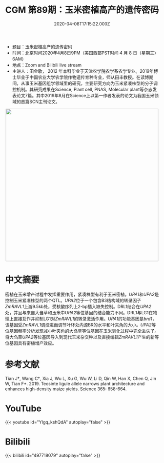 ﻿---
title: "CGM 第89期：玉米密植高产的遗传密码"
date: "2020-04-08T17:15:22.000Z"
archive: ["2020","2020-04","2020-04-08"]
categories:
  - 学术报告
tags: [talks, Leaf angle, QTL, fine mapping, ZmRAVL1, functional verification, rare allele ]
show_comments: true
thumbnail: "https://i.loli.net/2020/04/04/6JqvyCPR3OuiKfY.jpg"
---

- 题目：玉米密植高产的遗传密码
- 时间：北京时间2020年4月8日9PM（美国西部PST时间 4 月 8 日（星期三）6AM）
- 地点：Zoom and Bilibili live stream
- 主讲人：田金歌， 2012 年本科毕业于天津农学院农学系农学专业。2019年博士毕业于中国农业大学农学院作物遗传育种专业，师从田丰教授。在读博期间，从事玉米基因组学领域里的研究，主要研究方向为玉米紧凑株型的分子调控机制。其研究成果在Science, Plant cell, PNAS, Molecular plant等杂志发表论文7篇。其中2019年8月在Science上以第一作者发表的论文为我国玉米领域的首篇SCN主刊论文。

<div align="center">
<img src="https://i.loli.net/2020/04/04/6JqvyCPR3OuiKfY.jpg" height=500>
</div>

# 中文摘要

密植在玉米增产过程中发挥重要作用，紧凑株型有利于玉米密植。*UPA1*和*UPA2*是控制玉米紧凑株型的两个QTL。*UPA2*位于一个包含B3结构域的转录因子*ZmRAVL1*上游9.5kb处，受核酸序列上2-bp插入缺失控制。DRL1结合在*UPA2*处，并且与来自大刍草和玉米中*UPA2*等位基因的结合能力不同。DRL1与LG1在物理上直接互作并抑制LG1对*ZmRAVL1*的转录激活作用。*UPA1*的功能基因是*brd1*，该基因受*ZmRAVL1*调控进而调节叶环处内源BR的水平和叶夹角的大小。*UPA2*等位基因频率分析发现减小叶夹角的大刍草等位基因在玉米驯化过程中完全丢失了。将大刍草*UPA2*等位基因导入到现代玉米杂交种以及直接编辑*ZmRAVL1*产生的新等位基因具有密植增产效应。

# 参考文献

Tian J†, Wang C†, Xia J, Wu L, Xu G, Wu W, Li D, Qin W, Han X, Chen Q, Jin W, Tian F*. 2019. Teosinte ligule allele narrows plant architecture and enhances high-density maize yields. Science 365: 658-664.

# YouTube

{{< youtube id="YIgq_kshQdA" autoplay="false" >}}

# Bilibili

{{< bilibili id="497718079" autoplay="false" >}}

